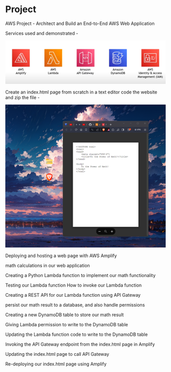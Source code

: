 # Project
AWS Project - Architect and Build an End-to-End AWS Web Application

Services used and demonstrated -

![Alt text][def]

[def]: image.png

Create an index.html page from scratch in a text editor code the website and zip the file -

![Alt text](image-1.png)

Deploying and hosting a web page with AWS Amplify


math calculations in our web application


Creating a Python Lambda function to implement our math functionality


Testing our Lambda function  How to invoke our Lambda function



Creating a REST API for our Lambda function using API Gateway



persist our math result to a database, and also handle permissions


Creating a new DynamoDB table to store our math result



Giving Lambda permission to write to the DynamoDB table



Updating the Lambda function code to write to the DynamoDB table




Invoking the API Gateway endpoint from the index.html page in Amplify



Updating the index.html page to call API Gateway



Re-deploying our index.html page using Amplify
